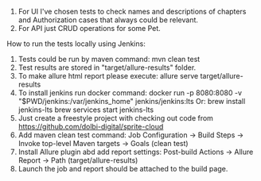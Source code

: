 1. For UI I've chosen tests to check names and descriptions of chapters
   and Authorization cases that always could be relevant.
2. For API just CRUD operations for some Pet.

How to run the tests locally using Jenkins:
1. Tests could be run by maven command:
mvn clean test
2. Test results are stored in "target/allure-results" folder. 
3. To make allure html report please execute:
allure serve target/allure-results
4. To install jenkins run docker command:
docker run -p 8080:8080 -v "$PWD/jenkins:/var/jenkins_home" jenkins/jenkins:lts
Or:
brew install jenkins-lts
brew services start jenkins-lts
5. Just create a freestyle project with checking out code from
https://github.com/dolbi-digital/sprite-cloud
6. Add maven clean test command:
Job Configuration -> Build Steps -> Invoke top-level Maven targets 
-> Goals (clean test)
7. Install Allure plugin abd add report settings:
Post-build Actions -> Allure Report -> Path (target/allure-results)
8. Launch the job and report should be attached to the build page.